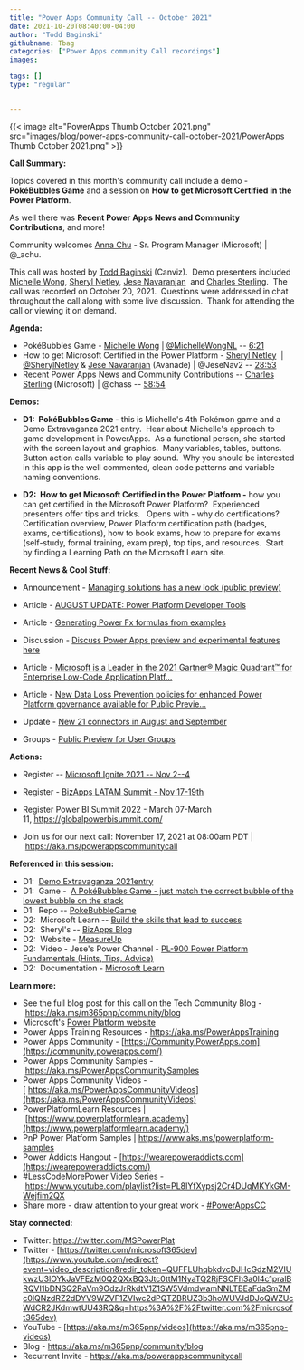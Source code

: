 ```yaml
---
title: "Power Apps Community Call -- October 2021"
date: 2021-10-20T08:40:00-04:00
author: "Todd Baginski"
githubname: Tbag
categories: ["Power Apps community Call recordings"]
images:

tags: []
type: "regular"


---
```


{{< image alt="PowerApps Thumb October 2021.png" src="images/blog/power-apps-community-call-october-2021/PowerApps Thumb October 2021.png" >}}

**Call Summary:**

Topics covered in this month's community call include a demo -
**PokéBubbles Game** and a session on **How to get Microsoft Certified
in the Power Platform**. 

As well there was **Recent Power Apps News
and Community Contributions**, and more! 

Community welcomes [Anna
Chu](http://twitter.com/_achu) - Sr. Program Manager (Microsoft) \|
\@\_achu.  

This call was hosted by [Todd
Baginski](http://twitter.com/toddbaginski) (Canviz).  Demo presenters
included [Michelle Wong](http://twitter.com/MichelleWongNL), [Sheryl
Netley](http://twitter.com/SherylNetley), [Jese
Navaranjan](http://twitter.com/JeseNav2)  and [Charles
Sterling](http://twitter.com/chass).  The call was recorded on October
20, 2021.  Questions were addressed in chat throughout the call along
with some live discussion.  Thank for attending the call or viewing it
on demand. 

**Agenda:**  

-   PokéBubbles Game - [Michelle
    Wong](http://twitter.com/MichelleWongNL) \|
    [\@MichelleWongNL](/t5/user/viewprofilepage/user-id/707040) --
    [6:21](https://youtu.be/L_D-ppjeRoE?t=381)
-   How to get Microsoft Certified in the Power Platform - [Sheryl
    Netley](http://twitter.com/SherylNetley)  \|
    [\@SherylNetley](/t5/user/viewprofilepage/user-id/718554) & [Jese
    Navaranjan](http://twitter.com/JeseNav2) (Avanade) \| \@JeseNav2 --
    [28:53](https://youtu.be/L_D-ppjeRoE?t=1733)
-   Recent Power Apps News and Community Contributions -- [Charles
    Sterling](http://twitter.com/chass) (Microsoft) \| \@chass --
    [58:54](https://youtu.be/L_D-ppjeRoE?t=3534)

**Demos:**

-   **D1:  PokéBubbles Game -** this is Michelle's 4th Pokémon game
    and a Demo Extravaganza 2021 entry.  Hear about Michelle's approach
    to game development in PowerApps.  As a functional person, she
    started with the screen layout and graphics.  Many variables,
    tables, buttons.   Button action calls variable to play sound.  Why
    you should be interested in this app is the well commented, clean
    code patterns and variable naming conventions. 

-   **D2:  How to get Microsoft Certified in the Power Platform -** how
    you can get certified in the Microsoft Power Platform?  Experienced
    presenters offer tips and tricks.   Opens with - why do
    certifications?   Certification overview, Power Platform
    certification path (badges, exams, certifications), how to book
    exams, how to prepare for exams (self-study, formal training, exam
    prep), top tips, and resources.  Start by finding a Learning Path on
    the Microsoft Learn site.  

**Recent News & Cool Stuff:**

-   Announcement - [Managing solutions has a new look (public
    preview)](https://powerapps.microsoft.com/blog/managing-solutions-has-a-new-look-public-preview/) 

-   Article - [AUGUST UPDATE: Power Platform Developer
    Tools](https://powerapps.microsoft.com/en-us/blog/august-update-power-platform-developer-tools/) 

-   Article - [Generating Power Fx formulas from
    examples](https://powerapps.microsoft.com/blog/generating-power-fx-formulas-from-examples/) 

-   Discussion - [Discuss Power Apps preview and experimental features
    here](https://powerusers.microsoft.com/t5/Experimental/ct-p/PA_Experimental)

-   Article - [Microsoft is a Leader in the 2021 Gartner® Magic
    Quadrant™ for Enterprise Low-Code Application
    Platf\...](https://powerapps.microsoft.com/en-us/blog/microsoft-is-a-leader-in-the-2021-gartner-magic-quadrant-for-enterprise-low-code-application-platforms/) 

-   Article - [New Data Loss Prevention policies for enhanced Power
    Platform governance available for Public
    Previe\...](https://powerapps.microsoft.com/blog/new-data-loss-prevention-policies-for-enhanced-power-platform-governance-available-for-public-preview/) 

-   Update - [New 21 connectors in August and
    September](https://powerautomate.microsoft.com/blog/new-21-service-owner-connectors-in-august-and-september/) 

-   Groups - [Public Preview for User
    Groups](https://community.powerbi.com/t5/Power-BI-User-Groups/ct-p/pbi_usergroups) 


**Actions:**

-   Register -- [Microsoft Ignite 2021 -- Nov
    2--4](Microsoft%20Ignite%202021%20–%20Nov%202–4) 

-   Register - [BizApps LATAM Summit - Nov
    17-19th](https://aka.ms/BizappsLATAMSummit)  

-   Register Power BI Summit 2022 - March 07-March
    11, <https://globalpowerbisummit.com/>

-   Join us for our next call: November 17, 2021 at 08:00am PDT
    \| <https://aka.ms/powerappscommunitycall>

**Referenced in this session:**

-   D1:  [Demo Extravaganza
    2021entry](https://powerusers.microsoft.com/t5/Demo-Extravaganza-2021/Pok%C3%A9Bubbles-Game/cns-p/936320)  
-   D1:  Game -  [A PokéBubbles Game - just match the correct bubble of
    the lowest bubble on the
    stack](https://powerusers.microsoft.com/t5/Kid-Zone/A-Pok%C3%A9Bubbles-Game-just-match-the-correct-bubble-of-the-lowest/td-p/1295147) 
-   D1:  Repo --
    [PokeBubbleGame](https://github.com/MichelleWongNL/PokeBubbleGame/blob/main/Pok%C3%A9Bubbles%20V4.msapp) 
-   D2:  Microsoft Learn -- [Build the skills that lead to
    success](https://www.microsoft.com/resilience/training-and-certification-solutions) 
-   D2:  Sheryl's -- [BizApps
    Blog](https://sherylnetley.com/bizapps-blog/)  
-   D2:  Website -
    [MeasureUp](https://www.measureup.com/products.html?cat=230&gclid=EAIaIQobChMI9qvZwsmw8wIVEtxRCh351QFmEAAYASAAEgJrH_D_BwE) 
-   D2:  Video - Jese's Power Channel - [PL-900 Power Platform
    Fundamentals (Hints, Tips,
    Advice)](https://www.youtube.com/watch?v=JAFX9IJ9fBI&list=PLKZVDmaJ3IRJy__kzsxc1SpxH-UALeVPy) 
-   D2:  Documentation - [Microsoft
    Learn](https://docs.microsoft.com/learn/)

**Learn more:**  

-   See the full blog post for this call on the Tech Community Blog
    - <https://aka.ms/m365pnp/community/blog>
-   Microsoft's [Power Platform
    website](https://powerplatform.microsoft.com/)
-   Power Apps Training Resources - <https://aka.ms/PowerAppsTraining>
-   Power Apps Community
    - [https://Community.PowerApps.com](https://community.powerapps.com/)
-   Power Apps Community Samples
    - <https://aka.ms/PowerAppsCommunitySamples>
-   Power Apps Community Videos
    -[ https://aka.ms/PowerAppsCommunityVideos](https://aka.ms/PowerAppsCommunityVideos)
-   PowerPlatformLearn Resources
    \| [https://www.powerplatformlearn.academy](https://www.powerplatformlearn.academy/)
-   PnP Power Platform Samples
    \| <https://www.aks.ms/powerplatform-samples>
-   Power Addicts Hangout
    - [https://wearepoweraddicts.com](https://wearepoweraddicts.com/)
-   #LessCodeMorePower Video Series
    - <https://www.youtube.com/playlist?list=PL8IYfXypsj2Cr4DUqMKYkGM-Wejfim2QX>
-   Share more - draw attention to your great work
    - [#PowerAppsCC](https://twitter.com/hashtag/PowerAppsCC?src=hashtag_click)


**Stay connected:**

-   Twitter: <https://twitter.com/MSPowerPlat>
-   Twitter
    - [https://twitter.com/microsoft365dev](https://www.youtube.com/redirect?event=video_description&redir_token=QUFFLUhqbkdvcDJHcGdzM2VIUkwzU3lOYkJaVFEzM0Q2QXxBQ3Jtc0ttM1NyaTQ2RjFSOFh3a0l4c1pralBRQVI1bDNSQ2RaVm9OdzJrRkdtV1Z1SW5VdmdwamNNLTBEaFdaSmZMc0lQNzdRZ2dDYV9WZVF1ZVIwc2dPQTZBRUZ3b3hoWUVJdDJoQWZUcWdCR2JKdmwtUU43RQ&q=https%3A%2F%2Ftwitter.com%2Fmicrosoft365dev)​
-   YouTube
    - [https://aka.ms/m365pnp/videos](https://aka.ms/m365pnp-videos)​
-   Blog - <https://aka.ms/m365pnp/community/blog>
-   Recurrent Invite - <https://aka.ms/powerappscommunitycall>
